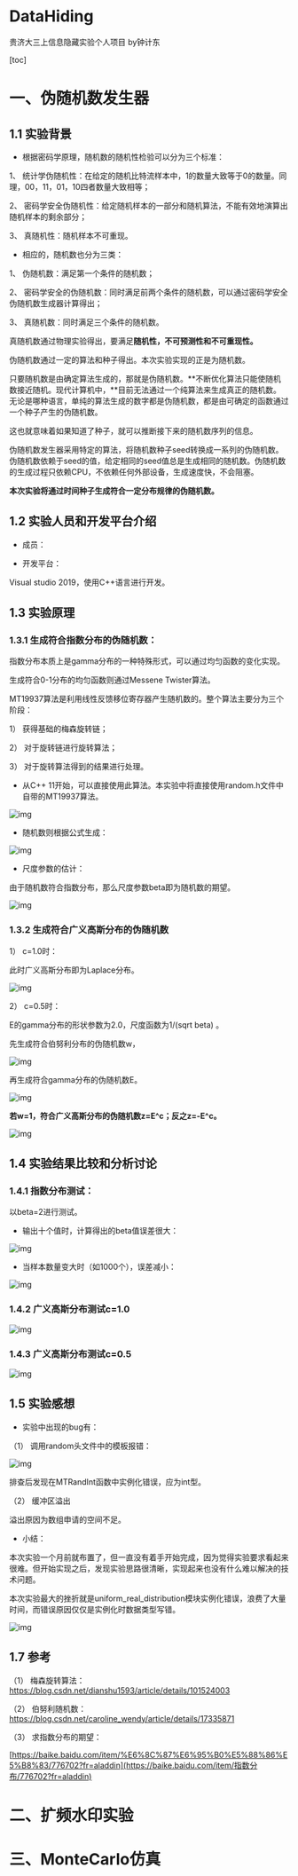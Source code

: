 # DataHiding
贵济大三上信息隐藏实验个人项目 by钟计东


[toc]



# 一、伪随机数发生器



## 1.1 实验背景



- 根据密码学原理，随机数的随机性检验可以分为三个标准：

1、 统计学伪随机性：在给定的随机比特流样本中，1的数量大致等于0的数量。同理，00，11，01，10四者数量大致相等；

2、 密码学安全伪随机性：给定随机样本的一部分和随机算法，不能有效地演算出随机样本的剩余部分；

3、 真随机性：随机样本不可重现。

 

- 相应的，随机数也分为三类：

1、 伪随机数：满足第一个条件的随机数；

2、 密码学安全的伪随机数：同时满足前两个条件的随机数，可以通过密码学安全伪随机数生成器计算得出；

3、 真随机数：同时满足三个条件的随机数。

 

真随机数通过物理实验得出，要满足**随机性，不可预测性和不可重现性。**

伪随机数通过一定的算法和种子得出。本次实验实现的正是为随机数。

 

只要随机数是由确定算法生成的，那就是伪随机数。**不断优化算法只能使随机数接近随机。现代计算机中，**目前无法通过一个纯算法来生成真正的随机数。无论是哪种语言，单纯的算法生成的数字都是伪随机数，都是由可确定的函数通过一个种子产生的伪随机数。

这也就意味着如果知道了种子，就可以推断接下来的随机数序列的信息。

 

伪随机数发生器采用特定的算法，将随机数种子seed转换成一系列的伪随机数。伪随机数依赖于seed的值，给定相同的seed值总是生成相同的随机数。伪随机数的生成过程只依赖CPU，不依赖任何外部设备，生成速度快，不会阻塞。

**本次实验将通过时间种子生成符合一定分布规律的伪随机数。**



 

 

## 1.2 实验人员和开发平台介绍

- 成员：

- 开发平台：

Visual studio 2019，使用C++语言进行开发。



 

 

## 1.3 实验原理

 

### 1.3.1 生成符合指数分布的伪随机数：

指数分布本质上是gamma分布的一种特殊形式，可以通过均匀函数的变化实现。

生成符合0-1分布的均匀函数则通过Messene Twister算法。

MT19937算法是利用线性反馈移位寄存器产生随机数的。整个算法主要分为三个阶段：

1） 获得基础的梅森旋转链；

2） 对于旋转链进行旋转算法；

3） 对于旋转算法得到的结果进行处理。

 

- 从C++ 11开始，可以直接使用此算法。本实验中将直接使用random.h文件中自带的MT19937算法。

![img](F:/大三上/信息隐藏/实验一/pics/1.png)

 

- 随机数则根据公式生成：

![img](F:/大三上/信息隐藏/实验一/pics/2.png)

 

- 尺度参数的估计：

由于随机数符合指数分布，那么尺度参数beta即为随机数的期望。

![img](F:/大三上/信息隐藏/实验一/pics/3.png)

### 1.3.2 生成符合广义高斯分布的伪随机数

1） c=1.0时：

此时广义高斯分布即为Laplace分布。

![img](F:/大三上/信息隐藏/实验一/pics/4.png)

2） c=0.5时：

E的gamma分布的形状参数为2.0，尺度函数为1/(sqrt beta) 。

先生成符合伯努利分布的伪随机数w，

![img](F:/大三上/信息隐藏/实验一/pics/5.png)

再生成符合gamma分布的伪随机数E。

![img](F:/大三上/信息隐藏/实验一/pics/6.png)

**若w=1，符合广义高斯分布的伪随机数z=E^c；反之z=-E^c。**

![img](F:/大三上/信息隐藏/实验一/pics/7.png)



 

 

## 1.4 实验结果比较和分析讨论

### 1.4.1 指数分布测试：

以beta=2进行测试。

- 输出十个值时，计算得出的beta值误差很大：

 

![img](F:/大三上/信息隐藏/实验一/pics/8.png)

 

- 当样本数量变大时（如1000个），误差减小：

![img](F:/大三上/信息隐藏/实验一/pics/9.png)

 

### 1.4.2 广义高斯分布测试c=1.0

![img](F:/大三上/信息隐藏/实验一/pics/10.png)

 

### 1.4.3 广义高斯分布测试c=0.5

 

![img](F:/大三上/信息隐藏/实验一/pics/11.png)



 

 

## 1.5 实验感想

- 实验中出现的bug有：

（1）   调用random头文件中的模板报错：

![img](F:/大三上/信息隐藏/实验一/pics/12.png)

排查后发现在MTRandInt函数中实例化错误，应为int型。

 

（2）   缓冲区溢出

溢出原因为数组申请的空间不足。

 

 

- 小结：

本次实验一个月前就布置了，但一直没有着手开始完成，因为觉得实验要求看起来很难。但开始实现之后，发现实验思路很清晰，实现起来也没有什么难以解决的技术问题。

本次实验最大的挫折就是uniform_real_distribution模块实例化错误，浪费了大量时间，而错误原因仅仅是实例化时数据类型写错。

![img](F:/大三上/信息隐藏/实验一/pics/13.png)

 

 

## 1.7 参考

（1）   梅森旋转算法：https://blog.csdn.net/dianshu1593/article/details/101524003

（2）   伯努利随机数：https://blog.csdn.net/caroline_wendy/article/details/17335871

（3）   求指数分布的期望：

[https://baike.baidu.com/item/%E6%8C%87%E6%95%B0%E5%88%86%E5%B8%83/776702?fr=aladdin](https://baike.baidu.com/item/指数分布/776702?fr=aladdin)

 

# 二、扩频水印实验



# 三、MonteCarlo仿真

